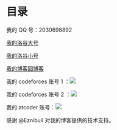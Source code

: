 # 目录

我的 QQ 号：2030698892

[我的洛谷大号](https://www.luogu.com.cn/user/335366)

[我的洛谷小号](https://www.luogu.com.cn/user/698273)

[我的博客园博客](https://www.cnblogs.com/0htoAi/)

我的 codeforces 账号 1 ：![](https://cfrating.baoshuo.dev/rating?username=heterochromia)

我的 codeforces 账号 2 ：![](https://cfrating.baoshuo.dev/rating?username=0htoAi)

我的 atcoder 账号：![](https://atrating.baoshuo.dev/rating?username=OhtoAi)


感谢 @Eznibuil 对我的博客提供的技术支持。
